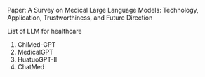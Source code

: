 
Paper: A Survey on Medical Large Language Models:  Technology, Application, Trustworthiness, and  Future Direction

List of LLM for healthcare

1. ChiMed-GPT
2. MedicalGPT
3. HuatuoGPT-II
4. ChatMed


